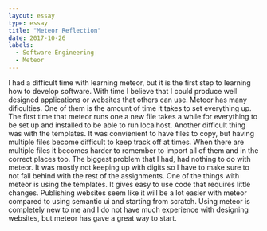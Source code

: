 ```yaml
---
layout: essay
type: essay
title: "Meteor Reflection"
date: 2017-10-26
labels:
  - Software Engineering
  - Meteor
---
```


I had a difficult time with learning meteor, but it is the first step to learning how to develop software. With time I believe that I could produce well designed applications or websites that others can use.
Meteor has many dificulties. One of them is the amount of time it takes to set everything up. The first time that meteor runs one a new file takes a while for everything to be set up and installed to be able to run localhost. Another difficult thing was with the templates. It was convienient to have files to copy, but having multiple files become difficult to keep track off at times. When there are multiple files it becomes harder to remember to import all of them and in the correct places too. The biggest problem that I had, had nothing to do with meteor. It was mostly not keeping up with digits so I have to make sure to not fall behind with the rest of the assignments.
One of the things with meteor is using the templates. It gives easy to use code that requires little changes. Publishing websites seem like it will be a lot easier with meteor compared to using semantic ui and starting from scratch.
Using meteor is completely new to me and I do not have much experience with designing websites, but meteor has gave a great way to start.
